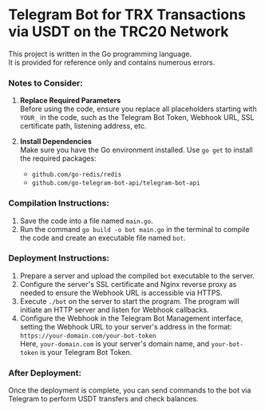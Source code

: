 # Telegram Bot for TRX Transactions via USDT on the TRC20 Network  

This project is written in the Go programming language.  
It is provided for reference only and contains numerous errors.  

### Notes to Consider:

1. **Replace Required Parameters**  
   Before using the code, ensure you replace all placeholders starting with `YOUR_` in the code, such as the Telegram Bot Token, Webhook URL, SSL certificate path, listening address, etc.

2. **Install Dependencies**  
   Make sure you have the Go environment installed. Use `go get` to install the required packages:  
   - `github.com/go-redis/redis`  
   - `github.com/go-telegram-bot-api/telegram-bot-api`  

### Compilation Instructions:

1. Save the code into a file named `main.go`.  
2. Run the command `go build -o bot main.go` in the terminal to compile the code and create an executable file named `bot`.  

### Deployment Instructions:

1. Prepare a server and upload the compiled `bot` executable to the server.  
2. Configure the server's SSL certificate and Nginx reverse proxy as needed to ensure the Webhook URL is accessible via HTTPS.  
3. Execute `./bot` on the server to start the program. The program will initiate an HTTP server and listen for Webhook callbacks.  
4. Configure the Webhook in the Telegram Bot Management interface, setting the Webhook URL to your server's address in the format:  
   `https://your-domain.com/your-bot-token`  
   Here, `your-domain.com` is your server's domain name, and `your-bot-token` is your Telegram Bot Token.  

### After Deployment:

Once the deployment is complete, you can send commands to the bot via Telegram to perform USDT transfers and check balances.  
